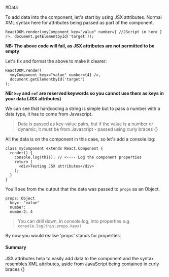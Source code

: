 #Data

To add data into the component, let's start by using JSX attributes. Normal XML syntax here for attributes being passed as part of the component.
```
ReactDOM.render(<myComponent key="value" number={ //JScript in here } />, document.getElementbyId('target'));
```
**NB: The above code will fail, as JSX attributes are not permitted to be empty**

Let's fix and format the above to make it clearer:
```
ReactDOM.render(
  <myComponent keyx="value" number={4} />,
  document.getElementbyId('target')
);
```
**NB: `key` and `ref` are reserved keywords so you cannot use them as keys in your data (JSX attributes)**

We can see that hardcoding a string is simple but to pass a number with a data type, it has to come from Javascript.

>Data is passed as key-value pairs, but if the value is a number or dynamic, it must be from Javascript - passed using curly braces {}

All the data is on the component in this case, so let's add a console.log:
```
class myComponent extends React.Component {
  render() {
    console.log(this); // <---- Log the component properties
    return (
      <div>Testing JSX attributes</div>
    );
  }
}
```

You'll see from the output that the data was passed to `props` as an Object.
```
props: Object
  keyx: "value"
  number:
  number2: 4
```

>You can drill down, in console.log, into properties e.g. `console.log(this.props.keyx)`

By now you would realise 'props' stands for properties.

#### Summary 
JSX attributes help to easily add data to the component and the syntax resembles XML attributes, aside from JavaScript being contained in curly braces {}
